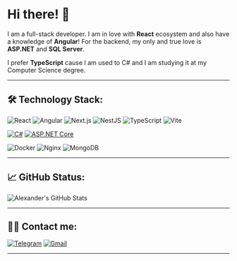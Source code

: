 
# Hi there! 👋

I am a full-stack developer. I am in love with **React** ecosystem and also have a knowledge of **Angular**! For the backend, my only and true love is **ASP.NET** and **SQL Server**.

I prefer **TypeScript** cause I am used to C# and I am studying it at my Computer Science degree.

---

## 🛠️ Technology Stack:

![React](https://img.shields.io/badge/react-%2320232a.svg?style=for-the-badge&logo=react&logoColor=%2361DAFB)
![Angular](https://img.shields.io/badge/Angular-%23DD0031.svg?logo=angular&style=for-the-badge&logoColor=white)
![Next.js](https://img.shields.io/badge/next.js-%23000000.svg?style=for-the-badge&logo=next.js&logoColor=white)
![NestJS](https://img.shields.io/badge/nestjs-%23E0234E.svg?style=for-the-badge&logo=nestjs&logoColor=white)
![TypeScript](https://img.shields.io/badge/typescript-%23007ACC.svg?style=for-the-badge&logo=typescript&logoColor=white)
![Vite](https://img.shields.io/badge/vite-%23646CFF.svg?style=for-the-badge&logo=vite&logoColor=white)

[![C#](https://custom-icon-badges.demolab.com/badge/C%23-%23239120.svg?logo=cshrp&style=for-the-badge&logoColor=white)](#)
[![ASP.NET Core](https://img.shields.io/badge/ASP.NET%20Core-512BD4?style=for-the-badge&logo=dotnet&logoColor=fff)](#)

![Docker](https://img.shields.io/badge/docker-%230db7ed.svg?style=for-the-badge&logo=docker&logoColor=white)
![Nginx](https://img.shields.io/badge/nginx-%23009639.svg?style=for-the-badge&logo=nginx&logoColor=white)
![MongoDB](https://img.shields.io/badge/mongodb-%234ea94b.svg?style=for-the-badge&logo=mongodb&logoColor=white)

---

## 📈 GitHub Status:

![Alexander's GitHub Stats](https://github-readme-stats.vercel.app/api?username=mrhiroman&show_icons=true&theme=radical)

---

## 🧑‍💻 Contact me:

<a href="https://t.me/h1roman">![Telegram](https://img.shields.io/badge/Telegram-2CA5E0?style=for-the-badge&logo=telegram&logoColor=white)</a>
<a href="mailto:hiromanosu@gmail.com">![Gmail](https://img.shields.io/badge/Email-D14836?style=for-the-badge&logo=gmail&logoColor=white)</a>

---

